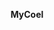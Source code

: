 <!DOCTYPE html>
<html>
  <head>
    <meta charset="UTF-8">
    <meta name="viewport" content="width=device-width, initial-scale=1.0">
    <title>Home</title>
    <link href="/window.css" rel="stylesheet" type="text/css" media="all">
  <style>
h1 {text-align: center;}
p {text-align: center;}
div {text-align: center;}
a {text-align: center ;}  
</style>
  </head>
  <body background="/CHESS.gif"> 
  
  
  <p> <b> MyCoel </b> </p>
